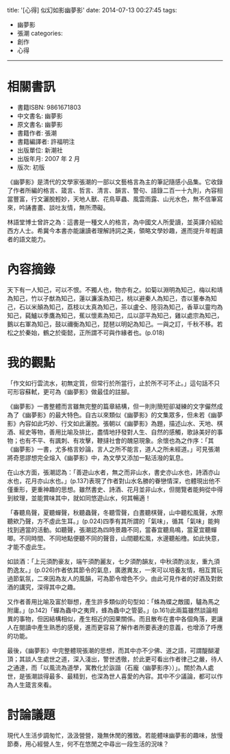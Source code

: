 title: '[心得] 似幻如影幽夢影'
date: 2014-07-13 00:27:45
tags:
- 幽夢影
- 張潮
categories:
- 創作
- 心得
---

# 相關書訊

* 書籍ISBN: 9861671803
* 中文書名: 幽夢影
* 原文書名: 幽夢影
* 書籍作者: 張潮
* 書籍編譯者: 許福明注
* 出版單位: 新潮社
* 出版年月: 2007 年 2 月
* 版次: 初版

<!-- more -->

《幽夢影》是清代的文學家張潮的一部以文藝格言為主的筆記隨感小品集。它收錄了作者所編的格言、箴言、哲言、清言、韻言、警句、語錄二百一十九則，內容相當豐富，行文灑脫輕妙，天地人獸、花鳥草蟲、風雲雨露、山光水色，無不信筆寫來，吟誦書畫、談吐友情，無所滯礙。

林語堂博士曾許之為：這書是一種文人的格言，為中國文人所愛讀，並英譯介紹給西方人士。希冀今本書亦能讓讀者理解詩詞之美，領略文學妙趣，進而提升年輕讀者的語文能力。

# 內容摘錄

天下有一人知己，可以不恨。不獨人也，物亦有之。如菊以淵明為知己，梅以和靖為知己，竹以子猷為知己，蓮以濂溪為知己，桃以避秦人為知己，杏以董奉為知己，石以米顛為知己，荔枝以太真為知己，茶以盧仝、陸羽為知己，香草以靈均為知己，蒓鱸以季鷹為知己，蕉以懷素為知己，瓜以邵平為知己，雞以處宗為知己，鵝以右軍為知己，鼓以禰衡為知己，琵琶以明妃為知己。一與之訂，千秋不移。若松之於秦始，鶴之於衛懿，正所謂不可與作緣者也。(p.018)

# 我的觀點

「作文如行雲流水，初無定質，但常行於所當行，止於所不可不止。」這句話不只可形容蘇軾，更可為《幽夢影》做最佳的註腳。

《幽夢影》一書整體而言雖無完整的篇章結構，但一則則簡短卻凝練的文字儼然成為了《幽夢影》的最大特色。自古以來類似《幽夢影》的文集眾多，但未若《幽夢影》內容如此巧妙、行文如此灑脫。張朝以《幽夢影》為題，描述山水、天地、棋酒、經史等物，善用比喻及排比，盡情地抒發對人生、自然的感觸，歌詠美好的事物；也有不平、有諷刺、有攻擊，鞭撻社會的醜惡現象。余懷也為之作序：「其《幽夢影》一書，尤多格言妙論，言人之所不能言，道人之所未經道。」可見張潮將奇思謬想完全熔入《幽夢影》中，為文學又添加一點活潑的氣息。

在山水方面，張潮認為：「善遊山水者，無之而非山水，書史亦山水也，詩酒亦山水也，花月亦山水也。」(p.137)表現了作者對山水名勝的眷戀情深，也體現出他不僅重形，更重神趣的思想。雖然書史、詩酒、花月並非山水，但閱覽者能夠從中得到紋理，並能賞味其中，就如同悠遊山水，何其暢適！

「春聽鳥聲，夏聽蟬聲，秋聽蟲聲，冬聽雪聲，白晝聽棋聲，山中聽松風聲，水際聽欸乃聲，方不虛此生耳。」(p.024)四季有其所謂的「氣味」，循其「氣味」能夠找到適當的活動。如聽聲，張潮認為四時景趣不同，當春宜聽鳥鳴，當夏宜聽蟬唧。不同時間、不同地點便聽不同的聲音，山間聽松風，水邊聽船橹。如此快意，才能不虛此生。

如談酒：「上元須酌豪友，端午須酌麗友，七夕須酌韻友，中秋須酌淡友，重九須酌逸友。」(p.026)作者依其節令的氣息，廣邀異友，一來可以培養友情，相互賞玩過節氣氛，二來因為友人的風韻，可為節令增色不少。由此可見作者的好酒及對飲酒的講究，深得其中之趣。

又作者善用比喻及富於聯想，產生許多類似的句型如：「蛛為蝶之敵國，驢為馬之附庸。」(p.142)「蟬為蟲中之夷齊，蜂為蟲中之管晏。」(p.161)此兩篇雖然談論相異的事物，但因結構相似，產生相近的因果關係。而且散布在書中各個角落，更讓人在閱讀中產生熟悉的感覺，進而更容易了解作者所要表達的意義，也增添了呼應的功能。

最後，《幽夢影》中完整體現張潮的思想，而其中亦不少佛、道之語，可謂醍醐灌頂；其談人生處世之道，深入淺出，警世透徹，於此更可看出作者律己之嚴，待人之通達，而「以風流為道學，寓教化於詼諧（石龐〈幽夢影序〉）」。關於為人處世，是張潮談得最多、最精到，也深為世人喜愛的內容。其中不少議論，都可以作為人生箴言來看。

# 討論議題

現代人生活步調匆忙，汲汲營營，幾無休閒的雅致。若能體味幽夢影的趣味，放慢節奏，用心經營人生，何不在悠閒之中尋出一段生活的況味？